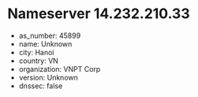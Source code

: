 # Nameserver 14.232.210.33

* as_number: 45899
* name: Unknown
* city: Hanoi
* country: VN
* organization: VNPT Corp
* version: Unknown
* dnssec: false
